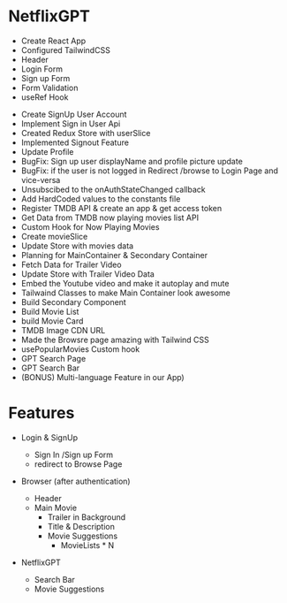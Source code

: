 # NetflixGPT
- Create React App
- Configured TailwindCSS
- Header
- Login Form
- Sign up Form
- Form Validation
- useRef Hook
<!-- - FireBase Setup -->
<!-- - Deploying app to production -->
- Create SignUp User Account
- Implement Sign in User Api
- Created Redux Store with userSlice
- Implemented Signout Feature
- Update Profile
- BugFix: Sign up user displayName and profile picture update
- BugFix: if the user is not logged in Redirect /browse to Login Page and vice-versa
- Unsubscibed to the onAuthStateChanged callback
- Add HardCoded values to the constants file
- Register TMDB API & create an app & get access token
- Get Data from TMDB now playing movies list API
- Custom Hook for Now Playing Movies
- Create movieSlice
- Update Store with movies data
- Planning for MainContainer & Secondary Container
- Fetch Data for Trailer Video
- Update Store with Trailer Video Data
- Embed the Youtube video and make it autoplay and mute
- Tailwaind Classes to make Main Container look awesome
- Build Secondary Component
- Build Movie List
- build Movie Card
- TMDB Image CDN URL
- Made the Browsre page amazing with Tailwind CSS
- usePopularMovies Custom hook
- GPT Search Page
- GPT Search Bar
- (BONUS) Multi-language Feature in our App)

# Features
- Login & SignUp
    - Sign In /Sign up Form
    - redirect to Browse Page
- Browser (after authentication)
    - Header
    - Main Movie
        - Trailer in Background
        - Title & Description
        - Movie Suggestions
            - MovieLists * N 

- NetflixGPT
    - Search Bar
    - Movie Suggestions